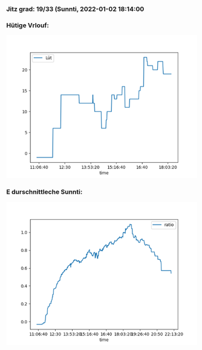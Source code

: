 ### Jitz grad: 19/33 (Sunnti, 2022-01-02 18:14:00

### Hütige Vrlouf:
![Graph](Today.png)

### E durschnittleche Sunnti:
![Graph](Sunnti.png)